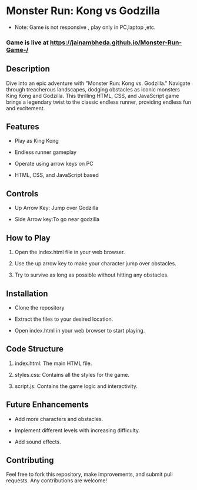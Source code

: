 
# Monster Run: Kong vs Godzilla
- Note:  Game is not responsive , play only in PC,laptop ,etc.
### Game is live at https://jainambheda.github.io/Monster-Run-Game-/ 

## Description

Dive into an epic adventure with "Monster Run: Kong vs. Godzilla." Navigate through treacherous landscapes, dodging obstacles as iconic monsters King Kong and Godzilla. This thrilling HTML, CSS, and JavaScript game brings a legendary twist to the classic endless runner, providing endless fun and excitement.

## Features

- Play as King Kong

- Endless runner gameplay

- Operate using arrow keys on PC

- HTML, CSS, and JavaScript based

## Controls

- Up Arrow Key: Jump over  Godzilla

- Side Arrow key:To go near godzilla

## How to Play
1. Open the index.html file in your web browser.

2. Use the up arrow key to make your character jump over obstacles.

3. Try to survive as long as possible without hitting any obstacles.

## Installation
- Clone the repository

- Extract the files to your desired location.

- Open index.html in your web browser to start playing.

## Code Structure
1. index.html: The main HTML file.

2. styles.css: Contains all the styles for the game.

3. script.js: Contains the game logic and interactivity.

## Future Enhancements
- Add more characters and obstacles.

- Implement different levels with increasing difficulty.

- Add sound effects.

## Contributing
Feel free to fork this repository, make improvements, and submit pull requests. Any contributions are welcome!

